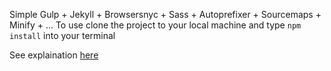 Simple Gulp + Jekyll + Browsersnyc + Sass + Autoprefixer + Sourcemaps + Minify + ...
To use clone the project to your local machine and type <code>npm install</code> into your terminal

See explaination <a href="http://www.tatenda.info/gulp-build-for-jekyll/">here</a>